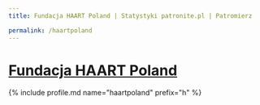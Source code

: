 ```yaml
---
title: Fundacja HAART Poland | Statystyki patronite.pl | Patromierz

permalink: /haartpoland
---
```


# [Fundacja HAART Poland](https://patronite.pl/haartpoland)

{% include profile.md name="haartpoland" prefix="h" %}
